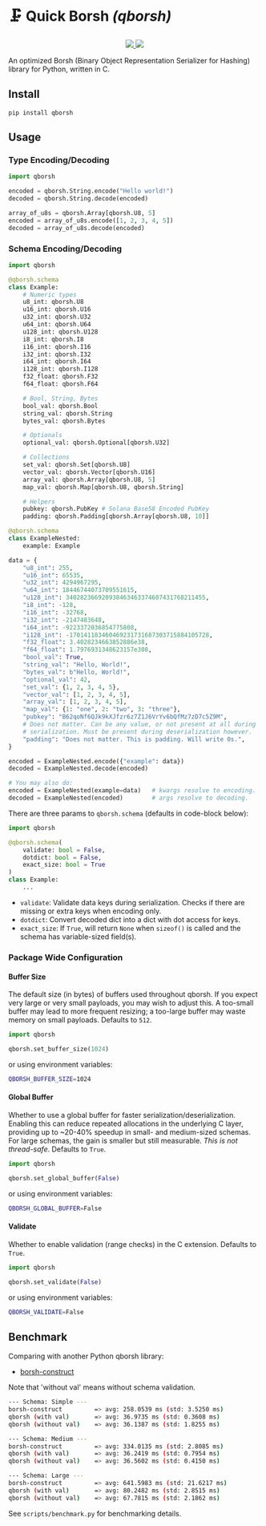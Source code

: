 # 🗜️ Quick Borsh _(qborsh)_

<p align="center">

  <a href="https://github.com/qvecs/qborsh/actions?query=workflow%3ABuild">
    <img src="https://github.com/qvecs/qborsh/workflows/Build/badge.svg">
  </a>

  <a href="https://opensource.org/licenses/MIT">
    <img src="https://img.shields.io/badge/License-MIT-blue.svg">
  </a>
</p>

An optimized Borsh (Binary Object Representation Serializer for Hashing) library for Python, written in C.

## Install

```
pip install qborsh
```

## Usage

### Type Encoding/Decoding

```python
import qborsh

encoded = qborsh.String.encode("Hello world!")
decoded = qborsh.String.decode(encoded)

array_of_u8s = qborsh.Array[qborsh.U8, 5]
encoded = array_of_u8s.encode([1, 2, 3, 4, 5])
decoded = array_of_u8s.decode(encoded)
```

### Schema Encoding/Decoding

```python
import qborsh

@qborsh.schema
class Example:
    # Numeric types
    u8_int: qborsh.U8
    u16_int: qborsh.U16
    u32_int: qborsh.U32
    u64_int: qborsh.U64
    u128_int: qborsh.U128
    i8_int: qborsh.I8
    i16_int: qborsh.I16
    i32_int: qborsh.I32
    i64_int: qborsh.I64
    i128_int: qborsh.I128
    f32_float: qborsh.F32
    f64_float: qborsh.F64

    # Bool, String, Bytes
    bool_val: qborsh.Bool
    string_val: qborsh.String
    bytes_val: qborsh.Bytes

    # Optionals
    optional_val: qborsh.Optional[qborsh.U32]

    # Collections
    set_val: qborsh.Set[qborsh.U8]
    vector_val: qborsh.Vector[qborsh.U16]
    array_val: qborsh.Array[qborsh.U8, 5]
    map_val: qborsh.Map[qborsh.U8, qborsh.String]

    # Helpers
    pubkey: qborsh.PubKey # Solana Base58 Encoded PubKey
    padding: qborsh.Padding[qborsh.Array[qborsh.U8, 10]]

@qborsh.schema
class ExampleNested:
    example: Example

data = {
    "u8_int": 255,
    "u16_int": 65535,
    "u32_int": 4294967295,
    "u64_int": 18446744073709551615,
    "u128_int": 340282366920938463463374607431768211455,
    "i8_int": -128,
    "i16_int": -32768,
    "i32_int": -2147483648,
    "i64_int": -9223372036854775808,
    "i128_int": -170141183460469231731687303715884105728,
    "f32_float": 3.4028234663852886e38,
    "f64_float": 1.7976931348623157e308,
    "bool_val": True,
    "string_val": "Hello, World!",
    "bytes_val": b"Hello, World!",
    "optional_val": 42,
    "set_val": {1, 2, 3, 4, 5},
    "vector_val": [1, 2, 3, 4, 5],
    "array_val": [1, 2, 3, 4, 5],
    "map_val": {1: "one", 2: "two", 3: "three"},
    "pubkey": "B62qoNf6QJk9kXJfzr6z7Z1J6VrYv6bQfMz7zD7c5Z9M",
    # Does not matter. Can be any value, or not present at all during
    # serialization. Must be present during deserialization however.
    "padding": "Does not matter. This is padding. Will write 0s.",
}

encoded = ExampleNested.encode({"example": data})
decoded = ExampleNested.decode(encoded)

# You may also do:
encoded = ExampleNested(example=data)   # kwargs resolve to encoding.
decoded = ExampleNested(encoded)        # args resolve to decoding.
```

There are three params to `qborsh.schema` (defaults in code-block below):

```python
import qborsh

@qborsh.schema(
    validate: bool = False,
    dotdict: bool = False,
    exact_size: bool = True
)
class Example:
    ...
```

* `validate`: Validate data keys during serialization. Checks if there are missing or extra keys when encoding only.
* `dotdict`: Convert decoded dict into a dict with dot access for keys.
* `exact_size`: If `True`, will return `None` when `sizeof()` is called and the schema has variable-sized field(s).

### Package Wide Configuration

#### Buffer Size

The default size (in bytes) of buffers used throughout qborsh. If you expect very large or very small payloads, you may wish to adjust this. A too-small buffer may lead to more frequent resizing; a too-large buffer may waste memory on small payloads. Defaults to `512`.

```python
import qborsh

qborsh.set_buffer_size(1024)
```

or using environment variables:

```bash
QBORSH_BUFFER_SIZE=1024
```

#### Global Buffer

Whether to use a global buffer for faster serialization/deserialization. Enabling this can reduce repeated allocations in the underlying C layer, providing up to ~20-40% speedup in small- and medium-sized schemas. For large schemas, the gain is smaller but still measurable. *This is not thread-safe*. Defaults to `True`. 

```python
import qborsh

qborsh.set_global_buffer(False)
```

or using environment variables:

```bash
QBORSH_GLOBAL_BUFFER=False
```

#### Validate

Whether to enable validation (range checks) in the C extension. Defaults to `True`.

```python
import qborsh

qborsh.set_validate(False)
```

or using environment variables:

```bash
QBORSH_VALIDATE=False
```

## Benchmark

Comparing with another Python qborsh library:

* [borsh-construct](https://pypi.org/project/borsh-construct)

Note that 'without val' means without schema validation.

```bash
--- Schema: Simple ---
borsh-construct         => avg: 258.0539 ms (std: 3.5250 ms)
qborsh (with val)       => avg: 36.9735 ms (std: 0.3608 ms)
qborsh (without val)    => avg: 36.1387 ms (std: 1.8255 ms)

--- Schema: Medium ---
borsh-construct         => avg: 334.0135 ms (std: 2.8085 ms)
qborsh (with val)       => avg: 36.2419 ms (std: 0.7954 ms)
qborsh (without val)    => avg: 36.5602 ms (std: 0.4150 ms)

--- Schema: Large ---
borsh-construct         => avg: 641.5983 ms (std: 21.6217 ms)
qborsh (with val)       => avg: 80.2482 ms (std: 2.8515 ms)
qborsh (without val)    => avg: 67.7815 ms (std: 2.1862 ms)
```

See `scripts/benchmark.py` for benchmarking details.
